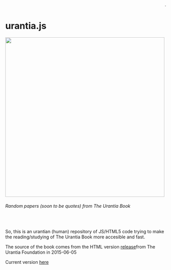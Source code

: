 <marquee>~~~~~~~~~~~</marquee>
# urantia.js
<img src="http://thedialog.org/wp-content/uploads/2014/03/0307.Lentini.art_.jpg" width="500px;">
<h6>Random papers (soon to be quotes) from The Urantia Book</h6>
<br>
<p>So, this is an urantian (human) repository of JS/HTML5 code trying to make the reading/studying of The Urantia Book more accesible and fast.</p>
<p>The source of the book comes from the HTML version <a href="http://www.urantia.org/urantia-book/download-text-urantia-book" target="_blank">release</a>from The Urantia Foundation in 2015-06-05</p>


<p>Current version <a href="http://furcio.cl/ur/urantia.html" target="_blank">here</a></p>